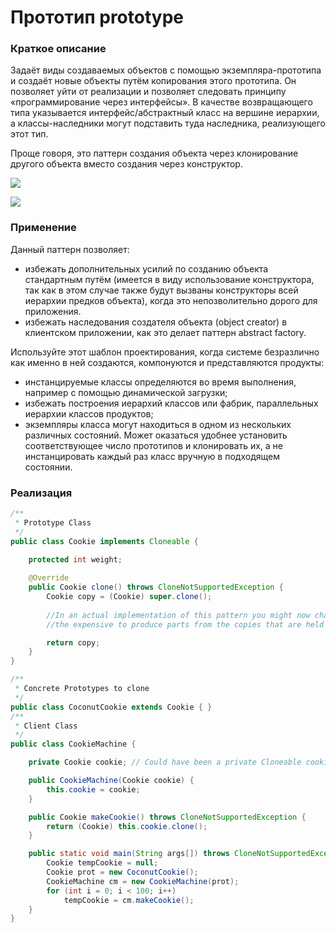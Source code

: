 # Прототип prototype
### Краткое описание
Задаёт виды создаваемых объектов с помощью экземпляра-прототипа и создаёт новые объекты путём копирования этого прототипа. Он позволяет уйти от реализации и позволяет следовать принципу «программирование через интерфейсы». В качестве возвращающего типа указывается интерфейс/абстрактный класс на вершине иерархии, а классы-наследники могут подставить туда наследника, реализующего этот тип.

Проще говоря, это паттерн создания объекта через клонирование другого объекта вместо создания через конструктор.

![](https://upload.wikimedia.org/wikipedia/ru/2/25/Prototype.gif)

![](https://habrastorage.org/r/w1560/getpro/habr/post_images/a9d/715/4a9/a9d7154a9b7e321a6330ab0c0337c061.jpg)

### Применение 
Данный паттерн позволяет:
- избежать дополнительных усилий по созданию объекта стандартным путём (имеется в виду использование конструктора, так как в этом случае также будут вызваны конструкторы всей иерархии предков объекта), когда это непозволительно дорого для приложения.
- избежать наследования создателя объекта (object creator) в клиентском приложении, как это делает паттерн abstract factory.

Используйте этот шаблон проектирования, когда системe безразлично как именно в ней создаются, компонуются и представляются продукты:

- инстанцируемые классы определяются во время выполнения, например с помощью динамической загрузки;
- избежать построения иерархий классов или фабрик, параллельных иерархии классов продуктов;
- экземпляры класса могут находиться в одном из нескольких различных состояний. Может оказаться удобнее установить соответствующее число прототипов и клонировать их, а не инстанцировать каждый раз класс вручную в подходящем состоянии.
### Реализация
``` java
/**
 * Prototype Class
 */
public class Cookie implements Cloneable {
    
    protected int weight;

    @Override
    public Cookie clone() throws CloneNotSupportedException {
        Cookie copy = (Cookie) super.clone();
       
        //In an actual implementation of this pattern you might now change references to
        //the expensive to produce parts from the copies that are held inside the prototype.

        return copy;
    }
}

/**
 * Concrete Prototypes to clone
 */
public class CoconutCookie extends Cookie { }
/**
 * Client Class
 */
public class CookieMachine {

    private Cookie cookie; // Could have been a private Cloneable cookie.

    public CookieMachine(Cookie cookie) {
        this.cookie = cookie;
    }

    public Cookie makeCookie() throws CloneNotSupportedException {
        return (Cookie) this.cookie.clone();
    }

    public static void main(String args[]) throws CloneNotSupportedException {
        Cookie tempCookie = null;
        Cookie prot = new CoconutCookie();
        CookieMachine cm = new CookieMachine(prot);
        for (int i = 0; i < 100; i++)
            tempCookie = cm.makeCookie();
    }
}
```
